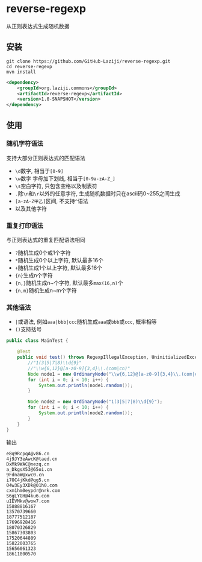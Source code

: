 # reverse-regexp

从正则表达式生成随机数据

## 安装
```
git clone https://github.com/GitHub-Laziji/reverse-regexp.git
cd reverse-regexp
mvn install
```

```xml
<dependency>
    <groupId>org.laziji.commons</groupId>
    <artifactId>reverse-regexp</artifactId>
    <version>1.0-SNAPSHOT</version>
</dependency>
```

## 使用
### 随机字符语法
支持大部分正则表达式的匹配语法
- `\d`数字, 相当于`[0-9]`
- `\w`数字 字母加下划线, 相当于`[0-9a-zA-Z_]`
- `\s`空白字符, 只包含空格以及制表符
- `.`除`\n`和`\r`以外的任意字符, 生成随机数据时只在ascii码0~255之间生成
- `[a-zA-Z甲乙]`区间, 不支持`^`语法
- 以及其他字符
### 重复打印语法
与正则表达式的重复匹配语法相同
- `?`随机生成0个或1个字符
- `*`随机生成0个以上字符, 默认最多16个
- `+`随机生成1个以上字符, 默认最多16个
- `{n}`生成n个字符
- `{n,}`随机生成n~个字符, 默认最多`max(16,n)`个
- `{n,m}`随机生成n~m个字符

### 其他语法
- `|`或语法, 例如`aaa|bbb|ccc`随机生成`aaa`或`bbb`或`ccc`, 概率相等
- `()`支持括号

```java
public class MainTest {

    @Test
    public void test() throws RegexpIllegalException, UninitializedException, TypeNotMatchException {
        //"1(3|5|7|8)\\d{9}"
        //"\\w{6,12}@[a-z0-9]{3,4}\\.(com|cn)"
        Node node1 = new OrdinaryNode("\\w{6,12}@[a-z0-9]{3,4}\\.(com|cn)");
        for (int i = 0; i < 10; i++) {
            System.out.println(node1.random());
        }

        Node node2 = new OrdinaryNode("1(3|5|7|8)\\d{9}");
        for (int i = 0; i < 10; i++) {
            System.out.println(node2.random());
        }
    }
}
```

输出
```
e8q9RcpqA@v86.cn
4j9JY3eAwcK@taed.cn
DxMk9WAC@nezq.cn
a_DkgsX53@65oi.cn
9FdnaW@xwc0.cn
i7OC4jKkd@qg5.cn
04w3Ey3XDk@01h0.com
cxm1hm0eypdr@nrk.com
S6gLYGH@4ku6.com
uIEVMkv@wow7.com
15888816167
13570739660
18777512187
17696928416
18070326829
15867303803
17520644809
15822003765
15656061323
18611800570
```